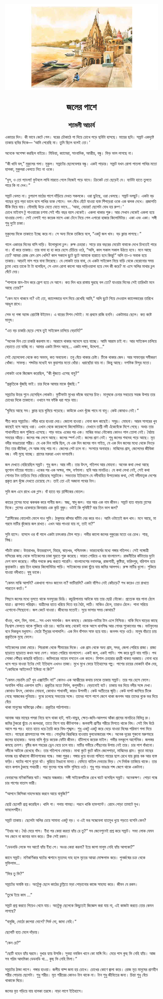 <div align=center> <img src="../../metadata/images/rabibasariya/জলের-পাশে.jpg" align="center" ></div>
<h1 align=center>জলের পাশে</h1>
<h2 align=center>শ্যামলী আচার্য</h2>
একাত্তর দিন। কী ভাবে কেটে গেল। ঘরের চৌকাঠে পা দিয়ে চোখে পড়ে ছবিটা হাসছে। মায়ের ছবি। সম্রাট একদৃষ্টে তাকায় ছবির দিকে— ‘আমি পেরেছি মা। তুমি ছিলে বলেই তো।’<br> <br>অনেকে অপেক্ষা করছিল বাইরে। মিডিয়া, ক্যামেরা, সাংবাদিক, আত্মীয়, বন্ধু। ভিড় ভাল লাগছে না।<br> <br>“কী খাবি বল,” মুকুলের গলা। মুকুল। সম্রাটের ছেলেবেলার বন্ধু। একই পাড়ার। সম্রাট যখন রোগা পাতলা পাখির মতো হালকা, মুকুলরা খেলতে নিত না ওকে।<br> <br>“ধুস, ও তো প্যাংলা! ফুটবলে লাথি মারতে গেলে নিজেই পড়ে যাবে। ক্রিকেট তো ছেড়েই দে। ব্যাটটা হাতে তুলতে পারে কি না দেখ।”<br> <br>সম্রাট খেলত না। চুপচাপ মাঠের পাশে দাঁড়িয়ে দেখত সকলকে। ওরা ছুটছে, ওরা খেলছে। সম্রাট দলছুট। একটা বড় গাছের নুয়ে পড়া ডালে বসে পাখির ডাক শোনে। দল বেঁধে হেঁটে যাওয়া ব্যস্ত পিঁপড়েরা ওকে এক ঝলক দেখে। প্রজাপতি উঁকি দিয়ে যায়। মৌমাছি উড়ে যেতে যেতে ভাবে... ‘আহা, বেচারা! ছেলেটা বোধ হয় রুগ্ণ।’<br>
চোখে মাইনাস টু পাওয়ারের চশমা সেই পাঁচ বছর বয়স থেকেই। একলা থাকার শুরু। আর সেখান থেকেই একলা হয়ে যাওয়ার নেশা। সেই নেশাই গত কয়েক মাসে একা টেনে নিয়ে গেল এগারো হাজার কিলোমিটার। একা এবং একা। সঙ্গী শুধু দুটো চাকা।<br> <br>মুকুলের দিকে তাকাতে ইচ্ছে করে না। সে অন্য দিকে তাকিয়ে বলে, “একটু জল খাব। বড় ক্লান্ত লাগছে।”<br> <br>গালে একাত্তর দিনের বাসি দাড়ি। উলোঝুলো চুল। রুক্ষ চেহারা। সাড়ে চার বছরের মেয়েটা বাবাকে দেখে চিনতেই পারে না। হাঁ করে তাকায়। তার বাবা হা হা করে হেসে চেঁচিয়ে ওঠে, “অলি, কাল সকাল সকাল উঠতে হবে। মনে আছে তো? আমরা রোজ রেস রেস খেলি? কাল সকালে ছুটে ছুটে আমাকে হারাতে হবে কিন্তু!” অলি তা-ও অবাক হয়ে তাকায়। আড়াই মাস পরে বাবা ফিরেছে। যে লোকটা তার বাবা, যে একটা সাইকেল নিয়ে বাড়ি থেকে বেরোনোর সময় চুমো খেয়ে তাকে টা টা বলেছিল, সে এমন রোগা কালো আর দাড়িওয়ালা হয়ে গেল কী করে? মা এসে অলির মাথার চুল ঘেঁটে দেয়।<br> <br>“পাপাকে স্নান-টান করে ফ্রেশ হতে দে আগে। কত দিন ধরে রাস্তায় ঘুরছে বল তো? যাওয়ার দিনের সেই তারিখটা মনে আছে তোর?”<br> <br>“কেন মনে থাকবে না? ওই তো, ক্যালেন্ডারে দাগ দিয়ে রেখেছি আমি,” অলি ছুটে গিয়ে দেওয়াল ক্যালেন্ডারের তারিখে আঙুল রাখে।<br> <br>সেভ দ্য গঙ্গা অ্যান্ড প্রোটেক্ট উইমেন। এ বারের মিশন সেটাই। মা প্রথমে রাজি হননি। একটামাত্র ছেলে। কত কষ্টে মানুষ।<br> <br>“এত বড় চাকরি ছেড়ে শেষে তুই সাইকেল চালিয়ে বেড়াবি?”<br> <br>“অনেক দিন তো চাকরি করলাম মা। আরামে থাকার অভ্যেস হয়ে যাচ্ছে। আমি আরাম চাই না। আর সাইকেল চালিয়ে বেড়াতে তো যাচ্ছি না। আমার একটা মিশন আছে... একটা লক্ষ্য, উদ্দেশ্য...”<br> <br>সেই ছেলেবেলা থেকে কত অভাব, কত অবহেলা। তবু বেঁচে থাকার চেষ্টা। টিকে থাকার জেদ। আর সাফল্যের সমীকরণ খোঁজা। সাফল্য। শব্দটার মধ্যেই ঘন কুয়াশার মতো ধোঁয়া। ধরাছোঁয়া যায় না। কিন্তু আছে। দশমিক বিন্দুর মতো।<br> <br>লোকটা ওকে জিজ্ঞেস করেছিল, “কী খুঁজতে এসেছ বাবু?”<br> <br>“প্রকৃতিকে খুঁজছি ভাই। চার দিকে আমার মাকে খুঁজছি।”<br> <br>সম্রাটের উত্তর শুনে হেসেছিল লোকটা। ফুটিফাটা মুখের ভাঁজে বয়সের চিহ্ন। মানুষকে চেনার সবচেয়ে সহজ উপায় তার চোখের দিকে তাকানো। ওখানে সব ফাঁকি ধরা পড়ে যায়।<br> <br>“ঘুমিয়ে আছে সব। ক্লান্ত হয়ে ঘুমিয়ে পড়েছে। কাউকে এখন খুঁজে পাবে না বাবু। কেউ কোত্থাও নেই।”<br> <br>শীত করে সম্রাটের। নদীর ধারে হাওয়া দেয়। জোলো হাওয়া। নোনা জল কাছেই। সমুদ্র। মোহনা। আরব সাগরের খুব কাছেই বসে আছে ওরা। এখান থেকে কয়েকশো কিলোমিটার। যেখানে তাপ্তী নদী এঁকেবেঁকে মিশে গেছে। অথচ তার শাখানদীতে জল শুকিয়ে এসেছে। পাড় ভাঙে একের পর এক। মাঝির ভাঙা নৌকোয় কোনও পাল তোলা নেই। বৈঠায় সময়ের আঁচড়। জলের গন্ধ লেগে আছে। জলের স্পর্শ নেই। জলের প্রাণ নেই। শুধু জলের শবদেহ পড়ে আছে। মৃত নদীর ভাঙাচোরা শরীর। যে এক দিন মাঝি ছিল, যে এক দিন জলের গান গাইত, যে এক দিন জলের মধ্যে থেকে নিংড়ে নিত তার জীবিকা, সে আজ মাছ পায় না। জেলের পেট চলে না। সংসারে অনাহার। মাঝিদের গ্রাম, জেলেদের জীবিকা বন্ধ। নদী মুছে যাচ্ছে। গ্রামের মরদরা এখন ভাগচাষি।<br> <br>জল দেখতে বেরিয়েছিল সম্রাট। শুধু জল। আর নদী। তার উৎস, গতিপথ আর মোহনা। অনেক কথা লেখা আছে ভূগোল বইয়ের পাতায়। একের পর এক অক্ষর, শব্দ, বর্ণমালা। ছবি আর মানচিত্র। যে কথা লেখা নেই, সেই কথা শোনার টান তাড়িয়ে নিয়ে বেরিয়েছে সম্রাটকে। সভ্যতার ইতিহাসে যে নদীবাহিত উপত্যকার কথা, সেই নদীমাতৃক দেশের প্রকৃত রূপ খুঁজে দেখতে চেয়েছে সে। তাই তো এই অজানা পথের টান।<br> <br>সুমি জল এনে রাখে এক গ্লাস। বাঁ হাতে বড় প্লাস্টিকের বোতল।<br> <br>কাচের গ্লাসের মধ্যে ঝকঝক করে পানীয় জল। স্বচ্ছ, স্বাদু জল। যার আর এক নাম জীবন। সম্রাট হাত বাড়ায় গ্লাসের দিকে। গ্লাসের একেবারে কিনারায় এক কুচি বুদ্বুদ। ওটাই কি পৃথিবী? যার তিন ভাগ জল?<br> <br>“প্লাস্টিকের বোতলটা ফেলে দাও সুমি। ঠাকুমার কাঁসার ঘটিটা বের করে নাও। আমি ওটাতেই জল খাব। মনে আছে, মা গরমে মাটির কুঁজোয় জল রাখত। এখন আর পাওয়া যায় না, তাই না?”<br> <br>সুমি হাসে। হাসলে ওর বাঁ গালে একটা চমৎকার টোল পড়ে। গভীর কালো জলের পুকুরের মতো ওর চোখ। শান্ত, স্নিগ্ধ।<br> <br>পাঁচটা রাজ্য। উত্তরাখণ্ড, উত্তরপ্রদেশ, বিহার, ঝাড়খণ্ড, পশ্চিমবঙ্গ। ভারতবর্ষের মধ্যে গঙ্গার গতিপথ। সেই গঙ্গোত্রী মন্দিরের কাছ থেকে সাইকেলের চাকা ঘুরতে শুরু করেছে। ভারত পেরিয়ে এ বার বাংলাদেশ। রাজনীতির কাঁটাতার দুটো দেশ ভাগ করেছে। নদীর পথকে রুদ্ধ করতে পারেনি। বাংলাদেশের নবাবগঞ্জ, রাজশাহী, কুষ্টিয়া, ফরিদপুর, বরিশাল হয়ে কুয়াকাটা। প্রায় তিন হাজার কিলোমিটার পাড়ি। সাইকেলের চাকা ছুঁয়ে যায় জমির আলপথ। রুক্ষ মাটির ধুলো। শুকিয়ে যাওয়া নদীখাত। ঘুঘু ডাকে।<br> <br>“কেমন মাঝি আপনি? একখানা গানও জানেন না? ভাটিয়ালি? একটা বাঁশিও নেই কোঁচড়ে? শখ করেও তো রাখতে পারতেন কর্তা।”<br> <br>পিছনে জলের মধ্যে দুলতে থাকে মনসুরের ডিঙি। কচুরিপানায় আটকে যায় তার ছোট্ট নৌকো। প্রত্যেক বার পানা ঠেলে যাত্রা। প্রাণপাত পরিশ্রম। যাত্রীদের হাতে ধরিয়ে দিতে হয় বৈঠা, লাঠি। মাঝিও ঠেলে, তারাও ঠেলে। পানা সরিয়ে এগোনো-পিছোনো। জল কেটে যাওয়া। জীবনের মতোই। সুরে ভাসার সময় কোথায়?<br> <br>বাঁওড়, খাল, বিল, নালা... সব এখন সমার্থক। জল কমছে। জোয়ার-ভাটার টান এলে নিশ্চিন্ত। বাকি দিনে ঘাড়ের কাছে নিঃশ্বাস ফেলতে থাকে শুকিয়ে ওঠা চর। ঘাটের কাছ থেকেই নাকে আসে ধানসিদ্ধ আর গোবর শুকোনোর গন্ধ। ভাটফুলের বনে দিকভুল মধুমাস। মেঠো ইঁদুরের দাপাদাপি। এক দিন বাঁশবন সাফ হয়ে যায়। জনপদ গড়ে ওঠে। মানুষ বাঁচতে চায় প্রকৃতিকে মুছে ফেলে।<br> <br>সাইকেলের চাকা ঘোরে। পিচরাস্তা থেকে সীমান্তের দিকে। এক গ্রাম থেকে অন্য গ্রাম, সদর, জেলা পেরিয়ে রাজ্য। রাজ্য ছাড়াতে ছাড়াতে কখন অন্য দেশ। ভারত পেরিয়ে বাংলাদেশ। একই জল, একই পানি। শব্দ করে ছুটে যায় গাড়ি। পথ সোজা পৌঁছয় কাছারি বাড়িতে। জমিদারের নায়েব বসতেন এক কালে। বিশাল চেহারার প্রহরী থাকত দরজায়। নোনা ধরে খসে পড়ে যাওয়া ইটের সেই ইতিহাস এখনও তাজা। মুখে মুখে ফেরে ইতিহাসের গল্প। পাশের চায়ের দোকানি হাঁক দেয়, “কোত্থিকে আইলেন? ইন্ডিয়া না কি?”<br> <br>“কেমন বেড়ালি রে? খুব এক্সাইটিং না!” কোনও এক আত্মীয়ের কথায় চমকে তাকায় সম্রাট। তার পর হেসে ফেলে। অনাবিল পবিত্র একগাল হাসি। প্রকৃতির মতো নির্মল, কলুষহীন। বেড়ানোই বটে। চাকায় ভর দিয়ে নদীর সঙ্গে দেখা। কোথাও উৎস, কোথাও মোহনা, কোথাও শাখানদী, কারও উপনদী। কেউ অতীতের স্মৃতি। কেউ দাপট জাগিয়ে টিকে গেছে আজকের দুনিয়ায়। যুঝে চলেছে সভ্যতার সঙ্গে। তাদের পাশে পাশে জেগে থাকা জনপদ আর তাদের বুকে ভর দিয়ে বেঁচে<br>
থাকা মানুষের অস্তিত্বের খোঁজ। প্রকৃতির পাঠশালায়।<br> <br>আনাজ আর মাছের পসরা নিয়ে বসে থাকা হাট, গাই-বাছুর, ক্ষেত-জমি-আলপথ আঁকা গ্রামের মানচিত্রে বিভিন্ন রং। জমির টুকরো ছুঁয়ে যে জলধারা, তাতে মিশে যায় কীটনাশক। জলবাসী প্রাণীর শরীরে মিশতে থাকে বিষ। সেই বিষ উঠে আসে পর পর। হাতে হাতে ধরে তৈরি করে বিষ-শৃঙ্খল। শুধু একটু একটু করে বেড়ে যাওয়া বিষের পরিমাণ গলা দিয়ে নামে। গাছেরা গ্রামপতনের শব্দ পায়। গোধূলির ঝিরঝিরে হাওয়ায় বুলডোজারের শব্দ। অনেক দূরের শুকনো মরুশহরে জলের হাহাকার। অনন্ত বালি খুঁড়ে কয়েক ফোঁটা জীবন। হাঁটাপথে কয়েক মাইল। গভীর নলকূপে আর্সেনিক। জলস্তর কমছে ক্রমশ। বৃষ্টির জল শহরের ড্রেন বেয়ে চলে যায়। মাটির গভীরে পৌঁছনোর উপায় নেই তার। চার পাশ বাঁধানো। নদীকে আটকে রেখেছে বাঁধ। তার গতিপথে বোল্ডার। মাথা কুটে কুটে কাঁদে জেলেপাড়া, মাঝিদের গ্রাম। কুচো মাছের দমবন্ধ হয় ঝাঁঝালো কীটনাশকের গন্ধে। মজা পুকুর। গঙ্গার ধুয়ে যাওয়া পলিতে পায়ের ছাপ রেখে যায় ক্লান্ত বক আর ব্যস্ত ফড়িং। ঘাটের পাশে বুড়ো বট। ঝুরিতে টাঙানো মানত। বেদিতে বাতিল দেবতার ভিড়। সে নির্বাক তাকিয়ে থাকে। তার থানে কপাল ঠুকছে পথচারী। পচা ফুলের গন্ধে ভক্তি গুলিয়ে ওঠে। শুধু পাড় ভাঙার শব্দ জেগে থাকে একটানা।<br> <br>বেনারসের মণিকর্ণিকার ঘাট। সন্ধ্যার অন্ধকার। সঙ্গী সাইকেলটিকে রেখে ঘাটে বসেছিল সম্রাট। অনেকক্ষণ। পোড়া গন্ধে চার পাশের বাতাস ভারী।<br> <br>“আপনে কিসিকা দাহসংস্কার করনে আয়ে বাবুজি?”<br> <br>ছোট্ট ছেলেটি প্রশ্ন করেছিল। খালি গা। গলায় গামছা। পরনে খাকি হাফপ্যান্ট। রোদে পোড়া তামাটে মুখ। ভাবলেশহীন।<br> <br>সম্রাট তাকায়। ছেলেটা অলির চেয়ে সামান্য একটু বড়। ও এই ভর সন্ধেবেলা হাতমুখ ধুয়ে পড়তে বসেনি কেন?<br> <br>“ইধার আ। বৈঠ মেরে পাস। ইঁহা পর কেয়া করতা হ্যাঁয় রে তু?” সব জেনেশুনেই প্রশ্ন করে সম্রাট। সভ্য লোক যেমন সব জেনে না জানার ভান করে। ঠিক সেই রকম।<br> <br>“ডেডবডি লেকে সব আতেঁ হ্যাঁয় ইঁহা পে। অওর কেয়া করনা? ইয়ে জাগা মালুম নেহি হ্যাঁয় আপকো?”<br> <br>জানে সম্রাট। মণিকর্ণিকার ঘাটের শ্মশানে মৃতদেহ দাহ হলে মৃতের আত্মা মোক্ষলাভ করে। পুনর্জন্মের চক্র থেকে মুক্তিলাভ...<br> <br>“ফির তু ভি?”<br> <br>সম্রাটের অস্বস্তি হয়। অতটুকু ছেলে কাঠের চুল্লিতে মড়া পোড়ানোর কাজে সাহায্য করে। জীবন যে রকম।<br> <br>“তুঝে ইয়ে কাম ...”<br> <br>সম্রাট প্রশ্ন করতে গিয়েও থেমে যায়। অতটুকু ছেলেকে কিছুতেই জিজ্ঞেস করা যায় না, এই কাজটা করতে তোর কেমন লাগছে?<br> <br>“বাবুজি, দোঠো রুপেয়া দোগে? সির্ফ দো, জাদা নেহি।”<br> <br>ছেলেটি হাত মেলে দাঁড়ায়।<br> <br>“কেন রে?”<br> <br>“ছোটি বহেন হ্যাঁয় ঘরমে। বুখার হ্যায় উসকি। সুবহা নমকিন খানে কো মাঙ্গি থি। মেরে পাস কুছ ভি নেহি হ্যাঁয়। আজ সব গরিব আদমিকা ডেডবডি থা... কুছ ভি নেহি মিলা।”<br> <br>সম্রাটের ঠান্ডা লাগে। গঙ্গার হাওয়া। জলীয় বাষ্প জমা হয় চোখে। চোখের কোণে জ্বালা করে। রোজ মৃত মানুষের প্রাণহীন শরীর পোড়ায় ছেলেটা। শুধু শরীর। মৃত শরীরের কোনও টান থাকে না। টান শুধু জীবিতের জন্য। চিন্তা শুধু বেঁচে থাকাকে ঘিরে।<br> <br>জলের বৃত্ত গড়িয়ে যায় হালকা তরঙ্গে। নাড়া লাগে ইতিহাসে।
